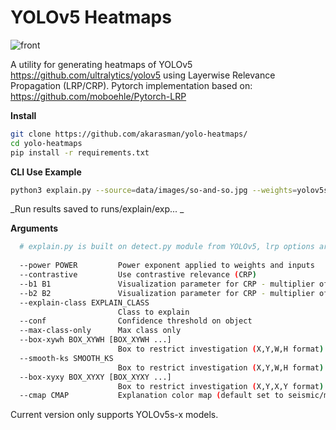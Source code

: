# YOLOv5 Heatmaps

![front](https://user-images.githubusercontent.com/56434833/162103265-7f9401b8-251b-4a82-aead-5eb8893cfe9e.png)

A utility for generating heatmaps of YOLOv5 https://github.com/ultralytics/yolov5 using Layerwise Relevance Propagation (LRP/CRP).
Pytorch implementation based on: https://github.com/moboehle/Pytorch-LRP

**Install**

```bash
git clone https://github.com/akarasman/yolo-heatmaps/
cd yolo-heatmaps
pip install -r requirements.txt
```

**CLI Use Example**

```bash
python3 explain.py --source=data/images/so-and-so.jpg --weights=yolov5s.pt --explain-class='person'
```

_Run results saved to runs/explain/exp... _

**Arguments**

```bash
  # explain.py is built on detect.py module from YOLOv5, lrp options are :
  
  --power POWER         Power exponent applied to weights and inputs
  --contrastive         Use contrastive relevance (CRP)
  --b1 B1               Visualization parameter for CRP - multiplier of primal part
  --b2 B2               Visualization parameter for CRP - multiplier of dual part
  --explain-class EXPLAIN_CLASS
                        Class to explain
  --conf                Confidence threshold on object
  --max-class-only      Max class only
  --box-xywh BOX_XYWH [BOX_XYWH ...]
                        Box to restrict investigation (X,Y,W,H format)
  --smooth-ks SMOOTH_KS
                        Box to restrict investigation (X,Y,W,H format)
  --box-xyxy BOX_XYXY [BOX_XYXY ...]
                        Box to restrict investigation (X,Y,X,Y format)
  --cmap CMAP           Explanation color map (default set to seismic/magma when contrastive / non-contrastive
```

Current version only supports YOLOv5s-x models.
